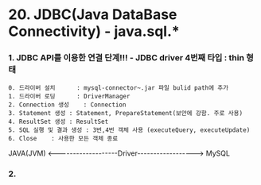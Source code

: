 # 20. JDBC(Java DataBase Connectivity) - java.sql.*

### 1. JDBC API를 이용한 연결 단계!!!  - JDBC driver 4번째 타입 : thin 형태
	0. 드라이버 설치		: mysql-connector~.jar 파일 bulid path에 추가
	1. 드라이버 로딩		: DriverManager
	2. Connection 생성	: Connection
	3. Statement 생성	: Statement, PrepareStatement(보안에 강함. 주로 사용)
	4. ResultSet 생성	: ResultSet
	5. SQL 실행 및 결과 생성 : 3번,4번 객체 사용	(executeQuery, executeUpdate)
	6. Close	: 사용한 모든 객체 종료

JAVA(JVM) <-------------------Driver------------------> MySQL

### 2. 
